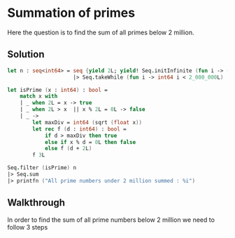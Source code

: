 # Summation of primes

Here the question is to find the sum of all primes below 2 million.

Solution
---

```fsharp
let n : seq<int64> = seq {yield 2L; yield! Seq.initInfinite (fun i -> (int64 i * 2L) + 3L)} 
                     |> Seq.takeWhile (fun i -> int64 i < 2_000_000L)

let isPrime (x : int64) : bool = 
    match x with
    | _ when 2L = x -> true   
    | _ when 2L > x  || x % 2L = 0L -> false 
    | _ ->
        let maxDiv = int64 (sqrt (float x)) 
        let rec f (d : int64) : bool = 
            if d > maxDiv then true
            else if x % d = 0L then false
            else f (d + 2L)
        f 3L

Seq.filter (isPrime) n 
|> Seq.sum
|> printfn ("All prime numbers under 2 million summed : %i") 
```

Walkthrough
---

In order to find the sum of all prime numbers below 2 million we need to follow 3 steps
